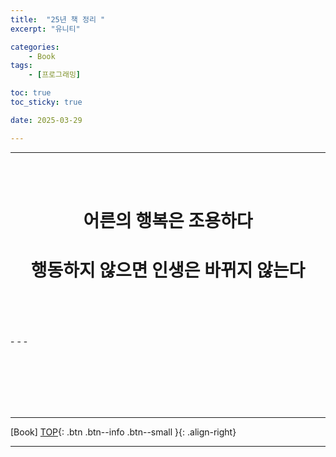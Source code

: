 ```yaml
---
title:  "25년 책 정리 "
excerpt: "유니티"

categories:
    - Book
tags:
    - [프로그래밍]

toc: true
toc_sticky: true

date: 2025-03-29

---
```

- - -
<br><br>

#   <center>어른의 행복은 조용하다</center>

#   <center>행동하지 않으면 인생은 바뀌지 않는다</center>

<p align="center"> 
 </p>
<br><br><br><br>
- - - 


<br><br><br><br><br>
- - - 



[Book] 
[TOP](#){: .btn .btn--info .btn--small }{: .align-right}
<br>
- - -
